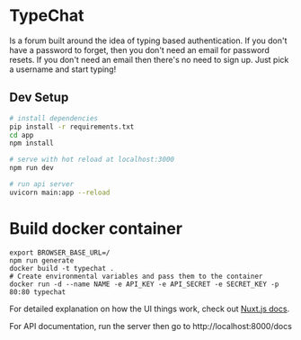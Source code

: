 # TypeChat
Is a forum built around the idea of typing based authentication. 
If you don't have a password to forget, then you don't need an email for password resets. 
If you don't need an email then there's no need to sign up. Just pick a username and start typing!
## Dev Setup

```bash
# install dependencies
pip install -r requirements.txt
cd app
npm install

# serve with hot reload at localhost:3000
npm run dev

# run api server
uvicorn main:app --reload
```

# Build docker container
```
export BROWSER_BASE_URL=/
npm run generate
docker build -t typechat .
# Create environmental variables and pass them to the container
docker run -d --name NAME -e API_KEY -e API_SECRET -e SECRET_KEY -p 80:80 typechat
```

For detailed explanation on how the UI things work, check out [Nuxt.js docs](https://nuxtjs.org).

For API documentation, run the server then go to http://localhost:8000/docs
